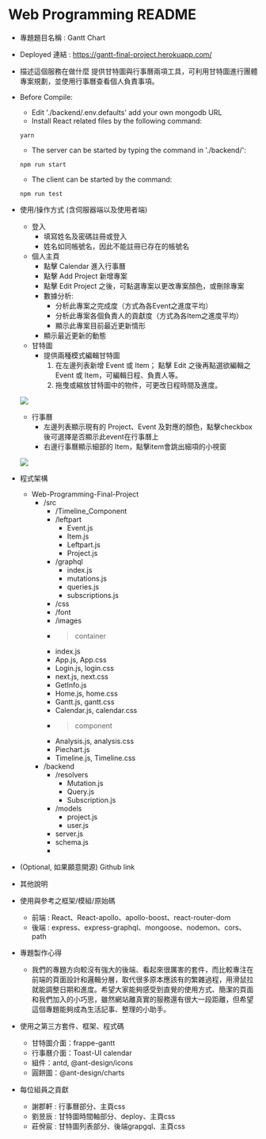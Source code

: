 # Web Programming README 

* 專題題目名稱 : Gantt Chart
* Deployed 連結 : https://gantt-final-project.herokuapp.com/
* 描述這個服務在做什麼
提供甘特圖與行事曆兩項工具，可利用甘特圖進行團體專案規劃，並使用行事曆查看個人負責事項。
* Before Compile: 
    * Edit './backend/.env.defaults' add your own mongodb URL
    * Install React related files by the following command:
    ```
    yarn
    ```
    * The server can be started by typing the command in './backend/':
    ```
    npm run start
    ```
    * The client can be started by the command:
    ```
    npm run test
    ```

* 使用/操作方式 (含伺服器端以及使用者端)
    * 登入
        * 填寫姓名及密碼註冊或登入
        * 姓名如同帳號名，因此不能註冊已存在的帳號名
    * 個人主頁
        * 點擊 Calendar 進入行事曆
        * 點擊 Add Project 新增專案
        * 點擊 Edit Project 之後，可點選專案以更改專案顏色，或刪除專案
        * 數據分析:
            * 分析此專案之完成度（方式為各Event之進度平均）
            * 分析此專案各個負責人的貢獻度（方式為各Item之進度平均）
            * 顯示此專案目前最近更新情形
        * 顯示最近更新的動態
    * 甘特圖
        * 提供兩種模式編輯甘特圖
            1.  在左邊列表新增 Event 或 Item；
            點擊 Edit 之後再點選欲編輯之 Event 或 Item，可編輯日程、負責人等。
            2. 拖曳或縮放甘特圖中的物件，可更改日程時間及進度。
            
     ![](https://i.imgur.com/MnFsMxK.png)

            
    * 行事曆
        * 左邊列表顯示現有的 Project、Event 及對應的顏色，點擊checkbox後可選擇是否顯示此event在行事曆上
        * 右邊行事曆顯示細部的 Item，點擊item會跳出細項的小視窗
        
     ![](https://i.imgur.com/lCYF9Nb.png)

* 程式架構
    * Web-Programming-Final-Project
        * /src
            * /Timeline_Component
            * /leftpart
                * Event.js
                * Item.js
                * Leftpart.js
                * Project.js
            * /graphql
                * index.js
                * mutations.js
                * queries.js
                * subscriptions.js
            * /css
            * /font
            * /images
            * >container
            * index.js 
            * App.js, App.css
            * Login.js,  login.css
            * next.js,  next.css
            * GetInfo.js 
            * Home.js,  home.css
            * Gantt.js,  gantt.css
            * Calendar.js,  calendar.css
            * >component
            * Analysis.js,  analysis.css
            * Piechart.js
            * Timeline.js,  Timeline.css
        * /backend
            * /resolvers
                * Mutation.js
                * Query.js
                * Subscription.js
            * /models
                * project.js
                * user.js
            * server.js
            * schema.js
            * 
* (Optional, 如果願意開源) Github link
* 其他說明
* 使用與參考之框架/模組/原始碼
    * 前端 : React、React-apollo、apollo-boost、react-router-dom
    * 後端 : express、express-graphql、mongoose、nodemon、cors、path
* 專題製作心得
    * 我們的專題方向較沒有強大的後端、看起來很厲害的套件，而比較專注在前端的頁面設計和邏輯分層，取代很多原本應該有的繁雜過程，用滑鼠拉就能調整日期和進度。希望大家能夠感受到直覺的使用方式、簡潔的頁面和我們加入的小巧思，雖然網站離真實的服務還有很大一段距離，但希望這個專題能夠成為生活記事、整理的小助手。
* 使用之第三方套件、框架、程式碼
    * 甘特圖介面：frappe-gantt
    * 行事曆介面：Toast-UI calendar
    * 組件：antd, @ant-design/icons
    * 圓餅圖：@ant-design/charts
* 每位組員之貢獻
    * 謝郡軒 : 行事曆部分、主頁css
    * 劉昱辰 : 甘特圖時間軸部分、deploy、主頁css
    * 莊佾宸 : 甘特圖列表部分、後端grapgql、主頁css
